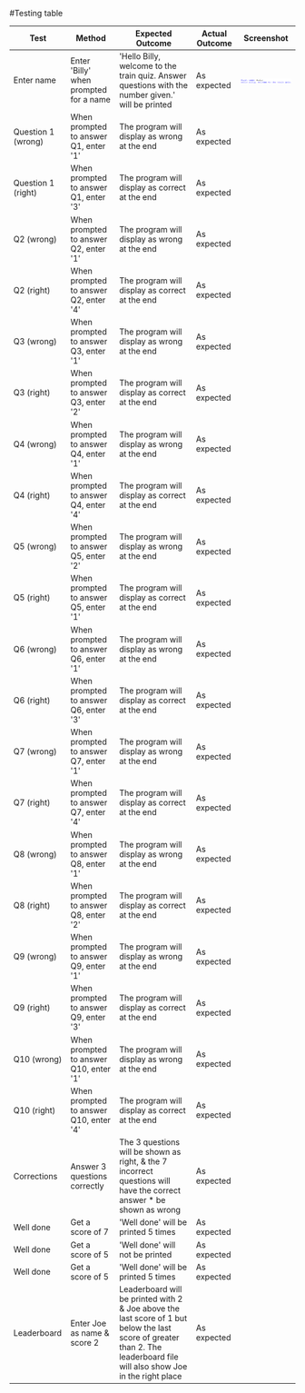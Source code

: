 #Testing table

Test | Method | Expected Outcome | Actual Outcome | Screenshot
------------ | ------------ | ------------ | ------------ | ------------
Enter name | Enter 'Billy' when prompted for a name | 'Hello Billy, welcome to the train quiz. Answer questions with the number given.' will be printed | As expected | ![alt text](https://raw.githubusercontent.com/12johnsonf/Quiz1/master/screenshots/testing/enterName.png)
Question 1 (wrong) | When prompted to answer Q1, enter '1' | The program will display as wrong at the end | As expected |
Question 1 (right) | When prompted to answer Q1, enter '3' | The program will display as correct at the end | As expected |
Q2 (wrong) | When prompted to answer Q2, enter '1' | The program will display as wrong at the end | As expected |
Q2 (right) | When prompted to answer Q2, enter '4' | The program will display as correct at the end | As expected |
Q3 (wrong) | When prompted to answer Q3, enter '1' | The program will display as wrong at the end | As expected |
Q3 (right) | When prompted to answer Q3, enter '2' | The program will display as correct at the end | As expected |
Q4 (wrong) | When prompted to answer Q4, enter '1' | The program will display as wrong at the end | As expected |
Q4 (right) | When prompted to answer Q4, enter '4' | The program will display as correct at the end | As expected |
Q5 (wrong) | When prompted to answer Q5, enter '2' | The program will display as wrong at the end | As expected |
Q5 (right) | When prompted to answer Q5, enter '1' | The program will display as correct at the end | As expected |
Q6 (wrong) | When prompted to answer Q6, enter '1' | The program will display as wrong at the end | As expected |
Q6 (right) | When prompted to answer Q6, enter '3' | The program will display as correct at the end | As expected |
Q7 (wrong) | When prompted to answer Q7, enter '1' | The program will display as wrong at the end | As expected |
Q7 (right) | When prompted to answer Q7, enter '4' | The program will display as correct at the end | As expected |
Q8 (wrong) | When prompted to answer Q8, enter '1' | The program will display as wrong at the end | As expected |
Q8 (right) | When prompted to answer Q8, enter '2' | The program will display as correct at the end | As expected |
Q9 (wrong) | When prompted to answer Q9, enter '1' | The program will display as wrong at the end | As expected |
Q9 (right) | When prompted to answer Q9, enter '3' | The program will display as correct at the end | As expected |
Q10 (wrong) | When prompted to answer Q10, enter '1' | The program will display as wrong at the end | As expected |
Q10 (right) | When prompted to answer Q10, enter '4' | The program will display as correct at the end | As expected |
Corrections | Answer 3 questions correctly | The 3 questions will be shown as right, & the 7 incorrect questions will have the correct answer * be shown as wrong | As expected |
Well done | Get a score of 7 | 'Well done' will be printed 5 times | As expected |
Well done | Get a score of 5 | 'Well done' will not be printed | As expected |
Well done | Get a score of 5 | 'Well done' will be printed 5 times | As expected |
Leaderboard | Enter Joe as name & score 2 | Leaderboard will be printed with 2 & Joe above the last score of 1 but below the last score of greater than 2. The leaderboard file will also show Joe in the right place | As expected |

